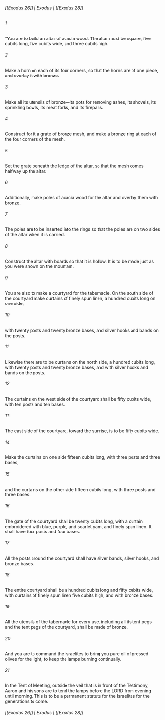 ###### [[Exodus 26]] | Exodus | [[Exodus 28]]

###### 1
“You are to build an altar of acacia wood. The altar must be square, five cubits long, five cubits wide, and three cubits high.
###### 2
Make a horn on each of its four corners, so that the horns are of one piece, and overlay it with bronze.
###### 3
Make all its utensils of bronze—its pots for removing ashes, its shovels, its sprinkling bowls, its meat forks, and its firepans.
###### 4
Construct for it a grate of bronze mesh, and make a bronze ring at each of the four corners of the mesh.
###### 5
Set the grate beneath the ledge of the altar, so that the mesh comes halfway up the altar.
###### 6
Additionally, make poles of acacia wood for the altar and overlay them with bronze.
###### 7
The poles are to be inserted into the rings so that the poles are on two sides of the altar when it is carried.
###### 8
Construct the altar with boards so that it is hollow. It is to be made just as you were shown on the mountain.
###### 9
You are also to make a courtyard for the tabernacle. On the south side of the courtyard make curtains of finely spun linen, a hundred cubits long on one side,
###### 10
with twenty posts and twenty bronze bases, and silver hooks and bands on the posts.
###### 11
Likewise there are to be curtains on the north side, a hundred cubits long, with twenty posts and twenty bronze bases, and with silver hooks and bands on the posts.
###### 12
The curtains on the west side of the courtyard shall be fifty cubits wide, with ten posts and ten bases.
###### 13
The east side of the courtyard, toward the sunrise, is to be fifty cubits wide.
###### 14
Make the curtains on one side fifteen cubits long, with three posts and three bases,
###### 15
and the curtains on the other side fifteen cubits long, with three posts and three bases.
###### 16
The gate of the courtyard shall be twenty cubits long, with a curtain embroidered with blue, purple, and scarlet yarn, and finely spun linen. It shall have four posts and four bases.
###### 17
All the posts around the courtyard shall have silver bands, silver hooks, and bronze bases.
###### 18
The entire courtyard shall be a hundred cubits long and fifty cubits wide, with curtains of finely spun linen five cubits high, and with bronze bases.
###### 19
All the utensils of the tabernacle for every use, including all its tent pegs and the tent pegs of the courtyard, shall be made of bronze.
###### 20
And you are to command the Israelites to bring you pure oil of pressed olives for the light, to keep the lamps burning continually.
###### 21
In the Tent of Meeting, outside the veil that is in front of the Testimony, Aaron and his sons are to tend the lamps before the LORD from evening until morning. This is to be a permanent statute for the Israelites for the generations to come.

###### [[Exodus 26]] | Exodus | [[Exodus 28]]
